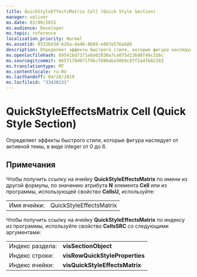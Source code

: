 ```yaml
---
title: QuickStyleEffectsMatrix Cell (Quick Style Section)
manager: soliver
ms.date: 03/09/2015
ms.audience: Developer
ms.topic: reference
localization_priority: Normal
ms.assetid: 0332bd3d-626a-4a46-8b69-e887e576ab86
description: Определяет эффекты быстрого стиля, которые фигура наследует от активной темы, в виде integer от 0 до 6.
ms.openlocfilehash: 69541bd7371e8a02838a7ca075d136d8f49c316c
ms.sourcegitcommit: 8657170d071f9bcf680aba50b9c07f2a4fb82283
ms.translationtype: MT
ms.contentlocale: ru-RU
ms.lasthandoff: 04/28/2019
ms.locfileid: "33420131"
---
```

# <a name="quickstyleeffectsmatrix-cell-quick-style-section"></a>QuickStyleEffectsMatrix Cell (Quick Style Section)

Определяет эффекты быстрого стиля, которые фигура наследует от активной темы, в виде integer от 0 до 6. 
  
## <a name="remarks"></a>Примечания

Чтобы получить ссылку на ячейку **QuickStyleEffectsMatrix** по имени из другой формулы, по значению атрибута **N** элемента **Cell** или из программы, использующей свойство **CellsU,** используйте: 
  
|||
|:-----|:-----|
| Имя ячейки:  <br/> | QuickStyleEffectsMatrix  <br/> |
   
Чтобы получить ссылку на ячейку **QuickStyleEffectsMatrix** по индексу из программы, используйте свойство **CellsSRC** со следующими аргументами: 
  
|||
|:-----|:-----|
| Индекс раздела:  <br/> |**visSectionObject** <br/> |
| Индекс строки:  <br/> |**visRowQuickStyleProperties** <br/> |
| Индекс ячейки:  <br/> |**visQuickStyleEffectsMatrix** <br/> |
   

